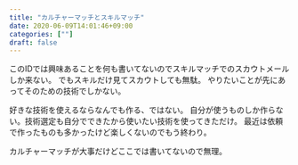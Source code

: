 ```yaml
---
title: "カルチャーマッチとスキルマッチ"
date: 2020-06-09T14:01:46+09:00
categories: [""]
draft: false
---
```


このIDでは興味あることを何も書いてないのでスキルマッチでのスカウトメールしか来ない。
でもスキルだけ見てスカウトしても無駄。
やりたいことが先にあってそのための技術でしかない。

好きな技術を使えるならなんでも作る、ではない。
自分が使うものしか作らない。技術選定も自分でできたから使いたい技術を使ってきただけ。
最近は依頼で作ったものも多かったけど楽しくないのでもう終わり。

カルチャーマッチが大事だけどここでは書いてないので無理。